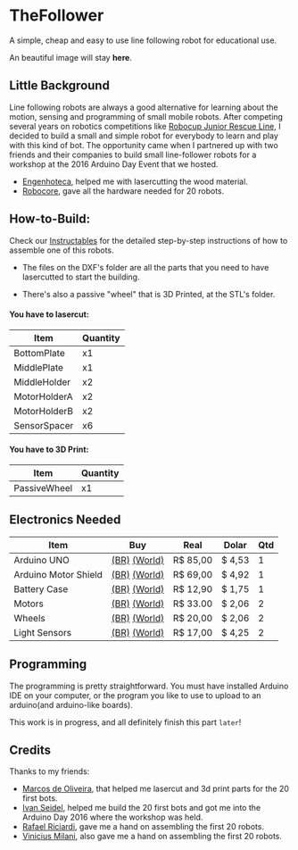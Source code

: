 # TheFollower
A simple, cheap and easy to use line following robot for educational use.

An beautiful image will stay **here**.
## Little Background
Line following robots are always a good alternative for learning about the motion, sensing and programming of small mobile robots.
After competing several years on robotics competitions like [Robocup Junior Rescue Line](http://rcj.robocup.org/rescue.html), I decided to build a small and simple robot for everybody to learn and play with this kind of bot. The opportunity came when I partnered up with two friends and their companies to build small line-follower robots for a workshop at the 2016 Arduino Day Event that we hosted.

- [Engenhoteca](www.engenhoteca.com.br), helped me with lasercutting the wood material.
- [Robocore](www.robocore.net), gave all the hardware needed for 20 robots.


## How-to-Build:

Check our [Instructables](http://www.instructables.com/) for the detailed step-by-step instructions of how to assemble one of this robots.

- The files on the DXF's folder are all the parts that you need to have lasercutted to start the building.

- There's also a passive "wheel" that is 3D Printed, at the STL's folder.


#### You have to lasercut:

| Item |  Quantity |
|------|-----------|
| BottomPlate | x1 |
| MiddlePlate | x1 |
| MiddleHolder| x2 |
| MotorHolderA| x2 |
| MotorHolderB| x2 |
| SensorSpacer| x6 |

#### You have to 3D Print:

| Item |  Quantity |
|------|-----------|
| PassiveWheel| x1 |

## Electronics Needed

| Item | Buy                                                                                        | Real | Dolar | Qtd |
|------|--------------------------------------------------------------------------------------------|------|-------|-----|
| Arduino UNO |[(BR)](https://www.robocore.net/loja/produtos/arduino-blackboard.html) [(World)](http://www.ebay.com/itm/UNO-R3-MEGA328P-ATMEGA16U2-Development-board-for-Arduino-USB-Cable-SGHS-/172176663772?hash=item28168764dc:g:rqUAAOSwlfxXGltq)   | R$ 85,00 | $ 4,53 | 1|
|Arduino Motor Shield |[(BR)](https://www.robocore.net/loja/produtos/arduino-shield-motor-driver-2x2a.html) [(World)](http://www.ebay.com/itm/L298P-Shield-R3-DC-Motor-Driver-Module-2A-H-Bridge-2-way-For-Arduino-UNO-2560-NW-/161276647674?hash=item258cd658fa:g:NkMAAOSwuzRXdemM)| R$ 69,00 | $ 4,92 | 1   |
| Battery Case |[(BR)](https://www.robocore.net/loja/produtos/suporte-para-6-pilhas-aa.html) [(World)](https://www.pololu.com/product/1155) | R$ 12,90 | $ 1,75 | 1   |
| Motors | [(BR)](https://www.robocore.net/loja/produtos/motor-dc-com-caixa-de-reducao-4_5v-48-1-reto.html) [(World)](http://lmgtfy.com/?q=local+harware+store)        | R$ 33.00 | $ 2,06 | 2   |
| Wheels | [(BR)](https://www.robocore.net/loja/produtos/roda-hobby-65mm.html) [(World)](http://lmgtfy.com/?q=local+harware+store)        | R$ 20,00 | $ 2,06 | 2   |
| Light Sensors | [(BR)](https://www.robocore.net/loja/produtos/sensor-de-linha-qre-analogico.html) [(World)](https://www.pololu.com/product/2458/resources)        | R$ 17,00 | $ 4,25 | 2   |

## Programming

  The programming is pretty straightforward. You must have installed Arduino IDE on your computer, or the program you like to use to upload to an arduino(and arduino-like boards).

  This work is in progress, and all definitely finish this part `later`!

## Credits

Thanks to my friends:

* [Marcos de Oliveira](https://github.com/marcosdeoliveira), that helped me lasercut and 3d print parts for the 20 first bots.
* [Ivan Seidel](https://github.com/ivanseidel), helped me build the 20 first bots and got me into the Arduino Day 2016 where the workshop was held.
* [Rafael Riciardi](https://www.facebook.com/rafael.riciardi?fref=ts), gave me a hand on assembling the first 20 robots.
* [Vinicius Milani](https://www.facebook.com/viimilani?fref=ts), also gave me a hand on assembling the first 20 robots.
